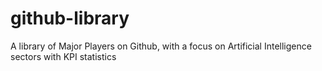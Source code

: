 # github-library
A library of Major Players on Github, with a focus on Artificial Intelligence sectors with KPI statistics
